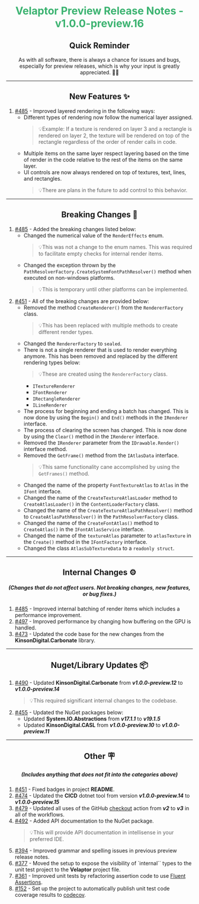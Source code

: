 <h1 align="center" style='color:mediumseagreen;font-weight:bold'>
    Velaptor Preview Release Notes - v1.0.0-preview.16
</h1>

<h2 align="center" style='font-weight:bold'>Quick Reminder</h2>

<div align="center">

As with all software, there is always a chance for issues and bugs, especially for preview releases, which is why your input is greatly appreciated. 🙏🏼
</div>

---

<h2 style="font-weight:bold" align="center">New Features ✨</h2>

1. [#485](https://github.com/KinsonDigital/Velaptor/issues/485) - Improved layered rendering in the following ways:
   - Different types of rendering now follow the numerical layer assigned.
     >💡Example: If a texture is rendered on layer 3 and a rectangle is rendered on layer 2, the texture will be rendered on top of the rectangle regardless of the order of render calls in code.
   - Multiple items on the same layer respect layering based on the time of render in the code relative to the rest of the items on the same layer.
   - UI controls are now always rendered on top of textures, text, lines, and rectangles.
     >💡There are plans in the future to add control to this behavior.

---

<h2 style="font-weight:bold" align="center">Breaking Changes 🧨</h2>

1. [#485](https://github.com/KinsonDigital/Velaptor/issues/485) - Added the breaking changes listed below:
   - Changed the numerical value of the `RenderEffects` enum.
     >💡This was not a change to the enum names.  This was required to facilitate empty checks for internal render items.
   - Changed the exception thrown by the `PathResolverFactory.CreateSystemFontPathResolver()` method when executed on non-windows platforms.
     >💡This is temporary until other platforms can be implemented.
2. [#451](https://github.com/KinsonDigital/Velaptor/issues/451) - All of the breaking changes are provided below:
   - Removed the method `CreateRenderer()` from the `RendererFactory` class.
     >💡This has been replaced with multiple methods to create different render types.
   - Changed the `RendererFactory` to `sealed`.
   - There is not a single renderer that is used to render everything anymore.  This has been removed and replaced by the different rendering types below:
     >💡These are created using the `RendererFactory` class.
     - `ITextureRenderer`
     - `IFontRenderer`
     - `IRectangleRenderer`
     - `ILineRenderer`
   - The process for beginning and ending a batch has changed. This is now done by using the `Begin()` and `End()` methods in the `IRenderer` interface.
   - The process of clearing the screen has changed. This is now done by using the `Clear()` method in the `IRenderer` interface.
   - Removed the `IRenderer` parameter from the `IDrawable.Render()` interface method.
   - Removed the `GetFrame()` method from the `IAtlasData` interface.
     >💡This same functionality cane accomplished by using the `GetFrames()` method.
   - Changed the name of the property `FontTextureAtlas` to `Atlas` in the `IFont` interface.
   - Changed the name of the `CreateTextureAtlasLoader` method to `CreateAtlasLoader()` in the `ContentLoaderFactory` class.
   - Changed the name of the `CreateTextureAtlasPathResolver()` method to `CreateAtlasPathResolver()` in the `PathResolverFactory` class.
   - Changed the name of the `CreateFontAtlas()` method to `CreateAtlas()` in the `IFontAtlasService` interface.
   - Changed the name of the `textureAtlas` parameter to `atlasTexture` in the `Create()` method in the `IFontFactory` interface.
   - Changed the class `AtlasSubTextureData` to a `readonly struct`.

---

<h2 style="font-weight:bold" align="center">Internal Changes ⚙️</h2>
<h5 align="center">(Changes that do not affect users.  Not breaking changes, new features, or bug fixes.)</h5>

1. [#485](https://github.com/KinsonDigital/Velaptor/issues/485) - Improved internal batching of render items which includes a performance improvement.
2. [#497](https://github.com/KinsonDigital/Velaptor/issues/497) - Improved performance by changing how buffering on the GPU is handled.
3. [#473](https://github.com/KinsonDigital/Velaptor/issues/473) - Updated the code base for the new changes from the **KinsonDigital.Carbonate** library.

---

<h2 style="font-weight:bold" align="center">Nuget/Library Updates 📦</h2>

1. [#490](https://github.com/KinsonDigital/Velaptor/issues/490) - Updated **KinsonDigital.Carbonate** from _**v1.0.0-preview.12**_ to _**v1.0.0-preview.14**_
   >💡This required significant internal changes to the codebase.
2. [#455](https://github.com/KinsonDigital/Velaptor/issues/455) - Updated the NuGet packages below:
   - Updated **System.IO.Abstractions** from _**v17.1.1**_ to _**v19.1.5**_
   - Updated **KinsonDigital.CASL** from _**v1.0.0-preview.10**_ to _**v1.0.0-preview.11**_

---

<h2 style="font-weight:bold" align="center">Other 🪧</h2>
<h5 align="center">(Includes anything that does not fit into the categories above)</h5>

1. [#451](https://github.com/KinsonDigital/Velaptor/issues/451) - Fixed badges in project **README**.
2. [#474](https://github.com/KinsonDigital/Velaptor/issues/474) - Updated the **CICD** dotnet tool from version _**v1.0.0-preview.14**_ to _**v1.0.0-preview.15**_
3. [#479](https://github.com/KinsonDigital/Velaptor/issues/479) - Updated all uses of the GitHub [checkout](https://github.com/marketplace/actions/checkout) action from _**v2**_ to _**v3**_ in all of the workflows.
4. [#492](https://github.com/KinsonDigital/Velaptor/issues/492) - Added API documentation to the NuGet package.
   >💡This will provide API documentation in intellisense in your preferred IDE.
5. [#394](https://github.com/KinsonDigital/Velaptor/issues/394) - Improved grammar and spelling issues in previous preview release notes.
6. [#377](https://github.com/KinsonDigital/Velaptor/issues/377) - Moved the setup to expose the visibility of `internal`` types to the unit test project to the **Velaptor** project file.
7. [#361](https://github.com/KinsonDigital/Velaptor/issues/361) - Improved unit tests by refactoring assertion code to use [Fluent Assertions](https://fluentassertions.com/).
8. [#152](https://github.com/KinsonDigital/Velaptor/issues/152) - Set up the project to automatically publish unit test code coverage results to [codecov](https://about.codecov.io/).
